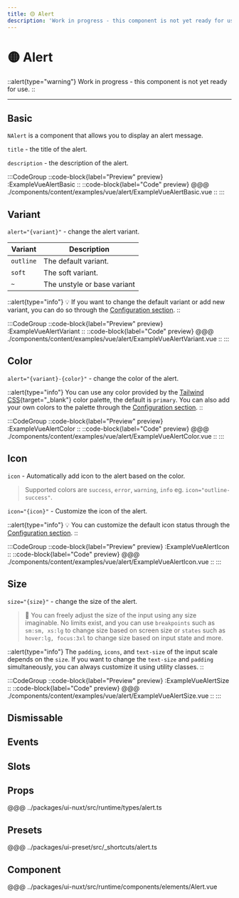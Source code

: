 ```yaml
---
title: 🟡 Alert
description: 'Work in progress - this component is not yet ready for use.'
---
```


# 🟡 Alert

::alert{type="warning"}
Work in progress - this component is not yet ready for use.
::

---

## Basic

`NAlert` is a component that allows you to display an alert message.

`title` - the title of the alert.

`description` - the description of the alert.

:::CodeGroup
::code-block{label="Preview" preview}
  :ExampleVueAlertBasic
::
::code-block{label="Code" preview}
@@@ ./components/content/examples/vue/alert/ExampleVueAlertBasic.vue
::
:::

## Variant

`alert="{variant}"` - change the alert variant.

| Variant   | Description                 |
| --------- | --------------------------- |
| `outline` | The default variant.        |
| `soft`    | The soft variant.           |
| `~`       | The unstyle or base variant |

::alert{type="info"}
💡 If you want to change the default variant or add new variant, you can do so through the [Configuration section](/guide/getting-started/configuration).
::

:::CodeGroup
::code-block{label="Preview" preview}
  :ExampleVueAlertVariant
::
::code-block{label="Code" preview}
@@@ ./components/content/examples/vue/alert/ExampleVueAlertVariant.vue
::
:::

## Color

`alert="{variant}-{color}"` - change the color of the alert.

::alert{type="info"}
You can use any color provided by the [Tailwind CSS](https://tailwindcss.com/docs/customizing-colors){target="_blank"} color palette, the default is `primary`. You can also add your own colors to the palette through the [Configuration section](/guide/getting-started/configuration).
::

:::CodeGroup
::code-block{label="Preview" preview}
  :ExampleVueAlertColor
::
::code-block{label="Code" preview}
@@@ ./components/content/examples/vue/alert/ExampleVueAlertColor.vue
::
:::

## Icon

`icon` - Automatically add icon to the alert based on the color.

> Supported colors are `success`, `error`, `warning`, `info` eg. `icon="outline-success"`.

`icon="{icon}"` - Customize the icon of the alert.

::alert{type="info"}
💡 You can customize the default icon status through the [Configuration section](/guide/getting-started/configuration).
::

:::CodeGroup
::code-block{label="Preview" preview}
  :ExampleVueAlertIcon
::
::code-block{label="Code" preview}
@@@ ./components/content/examples/vue/alert/ExampleVueAlertIcon.vue
::
:::

## Size

`size="{size}"` - change the size of the alert.

> 🚀 You can freely adjust the size of the input using any size imaginable. No limits exist, and you can use `breakpoints` such as `sm:sm, xs:lg` to change size based on screen size or `states` such as `hover:lg, focus:3xl` to change size based on input state and more.

::alert{type="info"}
The `padding`, `icons`, and `text-size` of the input scale depends on the `size`. If you want to change the `text-size` and `padding` simultaneously, you can always customize it using utility classes.
::

:::CodeGroup
::code-block{label="Preview" preview}
  :ExampleVueAlertSize
::
::code-block{label="Code" preview}
@@@ ./components/content/examples/vue/alert/ExampleVueAlertSize.vue
::
:::

## Dismissable

## Events

## Slots

## Props
@@@ ../packages/ui-nuxt/src/runtime/types/alert.ts

## Presets
@@@ ../packages/ui-preset/src/_shortcuts/alert.ts

## Component
@@@ ../packages/ui-nuxt/src/runtime/components/elements/Alert.vue
